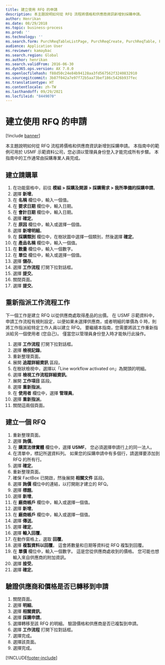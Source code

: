 ```yaml
---
title: 建立使用 RFQ 的申請
description: 本主題說明如何從 RFQ 流程將價格和供應商資訊新增到採購申請。
author: Henrikan
ms.date: 08/29/2018
ms.topic: business-process
ms.prod: ''
ms.technology: ''
ms.search.form: PurchReqTableListPage, PurchReqCreate, PurchReqTable, PurchReqLineRelatedDocuments, EcoResCategorySingleLookup, PurchReqWorkflowDropDialog, WorkflowSubmitDialog, WorkflowStatus, WorkflowWorkItemActionDialog, WorkflowUserListLookup, PurchReqCopyRFQ, SysDataAreaSelectLookup, PurchRFQCaseTable, PurchRFQEditLines, PurchRFQReplyTable, UnitOfMeasureLookup
audience: Application User
ms.reviewer: kamaybac
ms.search.region: Global
ms.author: henrikan
ms.search.validFrom: 2016-06-30
ms.dyn365.ops.version: AX 7.0.0
ms.openlocfilehash: f88d50c24e84b94128aa3fd567562f3240832910
ms.sourcegitcommit: 3b87f042a7e97f72b5aa73bef186c5426b937fec
ms.translationtype: HT
ms.contentlocale: zh-TW
ms.lasthandoff: 09/29/2021
ms.locfileid: "8449070"
---
```

# <a name="create-a-requisition-that-uses-an-rfq"></a>建立使用 RFQ 的申請

[!include [banner](../../includes/banner.md)]

本主題說明如何從 RFQ 流程將價格和供應商資訊新增到採購申請。 本指南中的範例可用於 USMF 示範資料公司，您必須以管理員身份登入才能完成所有步驟。 本指南中的工作通常由採購專業人員完成。


## <a name="create-a-requisition"></a>建立請購單
1. 在功能窗格中，前往 **模組 > 採購及開源 > 採購需求 > 我所準備的採購申請**。
2. 選擇 **新增**。
3. 在 **名稱** 欄位中，輸入一個值。
4. 在 **要求日期** 欄位中，輸入日期。
5. 在 **會計日期** 欄位中，輸入日期。
6. 選擇 **確定**。
7. 在 **原因** 欄位中，輸入或選擇一個值。
8. 選擇 **新增明細**。
9. 在 **採購類別** 欄位中，在樹狀圖中選擇一個類別，然後選擇 **確定**。
10. 在 **產品名稱** 欄位中，輸入一個值。
11. 在 **數量** 欄位中，輸入一個數字。
12. 在 **單位** 欄位中，輸入或選擇一個值。
13. 選擇 **儲存**。
14. 選擇 **工作流程** 打開下拉對話框。
15. 選擇 **提交**。
16. 關閉頁面。
17. 選擇 **提交**。

## <a name="reassign-a-workflow-task"></a>重新指派工作流程工作
下一個工作是建立 RFQ 以從供應商處取得產品的出價。 在 USMF 示範資料中，申請工作流程有規則設定，以便如果未選擇供應商，或者明細的單價為 0 時，則將工作指派給特定工作人員以建立 RFQ。 要繼續本指南，您需要將該工作重新指派給另一個使用者 (您自己)。 僅當您以管理員身份登入時才能執行此操作。  

1. 選擇 **工作流程** 打開下拉對話框。
2. 選擇 **檢視記錄**。
3. 重新整理頁面。
4. 展開 **追蹤詳細資訊** 區段。
5. 在樹狀檢視中，選擇以「Line workflow activated on」為開頭的明細。
6. 選擇 **檢視工作流程詳細資訊**。
7. 展開 **工作項目** 區段。
8. 選擇 **重新指派**。
9. 在 **使用者** 欄位中，選擇 **管理員**。
10. 選擇 **重新指派**。
11. 關閉這兩個頁面。

## <a name="create-an-rfq"></a>建立一個 RFQ

1. 重新整理頁面。
2. 選擇 **詢價**。
3. 在 **購買法律實體** 欄位中，選擇 **USMF**。 您必須選擇申請行上的同一法人。  
4. 在清單中，標記所選資料列。 如果您的採購申請中有多個行，請選擇要添加到 RFQ 的所有行。  
5. 選擇 **確定**。
6. 重新整理頁面。
7. 確保 FactBox 已開啟，然後展開 **相關文件** 區段。
8. 選擇 **詢價** 欄位中的連結，以打開剛才建立的 RFQ。
9. 選擇 **標題**。
10. 選擇 **新增**。
11. 在 **廠商帳戶** 欄位中，輸入或選擇一個值。
12. 選擇 **新增**。
13. 在 **廠商帳戶** 欄位中，輸入或選擇一個值。
14. 選擇 **傳送**。
15. 選擇 **確定**。
16. 選擇 **輸入回覆**。
17. 在動作窗格上，選取 **回覆**。
18. 選擇 **複製資料以回覆**。 這會將數量和日期等資料從 RFQ 複製到回覆。  
19. 在 **單價** 欄位中，輸入一個數字。 這是您從供應商處收到的價格。 您可能也想輸入來自供應商的附加資訊。  
20. 選擇 **接受**。
21. 選擇 **確定**。

## <a name="verify-that-vendor-and-price-have-been-transferred-to-the-requisition"></a>驗證供應商和價格是否已轉移到申請
1. 關閉頁面。
2. 選擇 **明細**。
3. 選擇 **相關資訊**。
4. 選擇 **採購申請**。
5. 選擇轉移至該 RFQ 的明細。 驗證價格和供應商是否已複製到申請。  
6. 選擇 **工作流程** 打開下拉對話框。
7. 選擇完成。
8. 選擇該頁面。
9. 選擇完成。



[!INCLUDE[footer-include](../../../includes/footer-banner.md)]